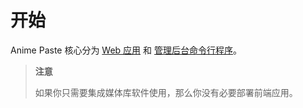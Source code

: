 # 开始

Anime Paste 核心分为 [Web 应用](https://github.com/XLorPaste/AnimePaste/tree/main/packages/app) 和 [管理后台命令行程序](https://github.com/XLorPaste/AnimePaste/tree/main/packages/cli)。

> **注意**
>
> 如果你只需要集成媒体库软件使用，那么你没有必要部署前端应用。
